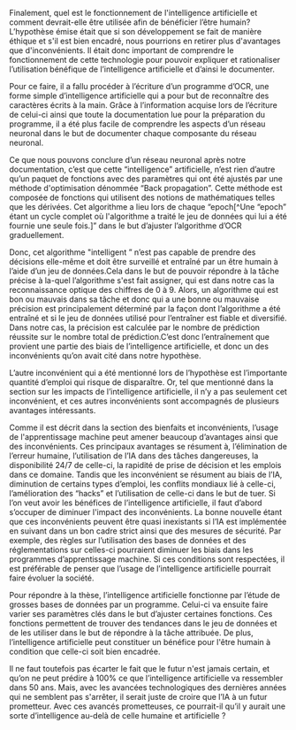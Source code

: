 Finalement, quel est le fonctionnement de l'intelligence artificielle et
comment devrait-elle être utilisée afin de bénéficier l’être humain? 
L’hypothèse émise était que si son développement se fait de manière éthique
et s'il est bien encadré, nous pourrions en retirer plus d'avantages que
d'inconvénients. Il était donc important de comprendre le fonctionnement 
de cette technologie pour pouvoir expliquer et rationaliser l’utilisation 
bénéfique de l’intelligence artificielle et d’ainsi le documenter.


Pour ce faire, il a fallu procéder à l’écriture d’un programme d’OCR, une 
forme simple d’intelligence artificielle qui a pour but de reconnaître des
caractères écrits à la main. Grâce à l’information acquise lors de l’écriture
de celui-ci ainsi que toute la documentation lue pour la préparation du 
programme, il a été plus facile de comprendre les aspects d’un réseau neuronal
dans le but de documenter chaque composante du réseau neuronal.


Ce que nous pouvons conclure d’un réseau neuronal après notre documentation,
c’est que cette “intelligence” artificielle, n’est rien d’autre qu’un paquet
de fonctions avec des paramètres qui ont été ajustés par une méthode d'optimisation
dénommée “Back propagation”. Cette méthode est composée de fonctions qui 
utilisent des notions de mathématiques telles que les dérivées. Cet algorithme
a lieu lors de chaque “epoch[^Une “epoch” étant un cycle complet où l'algorithme a traité
le jeu de données qui lui a été fournie une seule fois.]” dans le but d’ajuster l’algorithme d’OCR 
graduellement.  


Donc, cet algorithme "intelligent ” n’est pas capable de prendre des 
décisions elle-même et doit être surveillé et entraîné par un être humain
à l’aide d’un jeu de données.Cela dans le but de pouvoir répondre à la tâche
précise à la-quel l’algorithme s'est fait assigner, qui est dans notre 
cas la reconnaissance optique des chiffres de 0 à 9. Alors, un algorithme
qui est bon ou mauvais dans sa tâche et donc qui a une bonne ou mauvaise 
précision est principalement déterminé par la façon dont l’algorithme a 
été entraîné et si le jeu de données utilisé pour l’entraîner est fiable
et diversifié. Dans notre cas, la précision est calculée par le nombre de
prédiction réussite sur le nombre total de prédiction.C’est donc l’entraînement
que provient une partie des biais de l’intelligence artificielle, et donc
un des inconvénients qu’on avait cité dans notre hypothèse.


L’autre inconvénient qui a été mentionné lors de l’hypothèse est l’importante
quantité d’emploi qui risque de disparaître. Or, tel que mentionné dans la
section sur les impacts de l’intelligence artificielle, il n’y a pas seulement
cet inconvénient, et ces autres inconvénients sont accompagnés de plusieurs
avantages intéressants. 


Comme il est décrit dans la section des bienfaits et inconvénients, l’usage
de l'apprentissage machine peut amener beaucoup d’avantages ainsi que des
inconvénients. Ces principaux avantages se résument à,
 l’élimination de l’erreur humaine, l’utilisation de l’IA dans des tâches
 dangereuses, la disponibilité 24/7 de celle-ci, la rapidité de prise de 
 décision et les emplois dans ce domaine. Tandis que les inconvénient se
 résument au biais de l’IA, diminution de certains types d’emploi, les conflits
 mondiaux lié à celle-ci, l’amélioration des “hacks” et l’utilisation de 
 celle-ci dans le but de tuer. Si l’on veut avoir les bénéfices de l’intelligence
 artificielle, il faut d’abord s’occuper de diminuer l'impact des inconvénients. 
 La bonne nouvelle étant que ces inconvénients peuvent être quasi inexistants
 si l’IA est implémentée en suivant dans un bon cadre strict ainsi que des 
 mesures de sécurité. Par exemple, des règles sur l’utilisation des bases 
 de données et des réglementations sur celles-ci pourraient diminuer les 
 biais dans les programmes d’apprentissage machine. Si ces conditions sont
 respectées, il est préférable de penser que l’usage de l’intelligence
 artificielle pourrait faire évoluer la société.


Pour répondre à la thèse, l’intelligence artificielle fonctionne par l’étude
de grosses bases de données par un programme. Celui-ci va ensuite faire 
varier ses paramètres clés dans le but d’ajuster certaines fonctions. Ces 
fonctions permettent de trouver des tendances dans le jeu de données et de
les utiliser dans le but de répondre à la tâche attribuée. De plus, 
l’intelligence artificielle peut constituer un bénéfice pour l'être humain
à condition que celle-ci soit bien encadrée.


Il ne faut toutefois pas écarter le fait que le futur n'est jamais certain,
et qu’on ne peut prédire à 100% ce que l’intelligence artificielle va 
ressembler dans 50 ans. Mais, avec les avancées technologiques des dernières
années qui ne semblent pas s'arrêter, il serait juste de croire que l’IA
à un futur prometteur. Avec ces avancés prometteuses, ce pourrait-il qu’il
y aurait une sorte d’intelligence au-delà de celle humaine et artificielle ?
